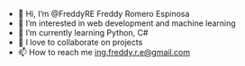 - 👋 Hi, I’m @FreddyRE Freddy Romero Espinosa
- 👀 I’m interested in web development and machine learning
- 🌱 I’m currently learning Python, C#
- 💞️ I love to collaborate on projects
- 📫 How to reach me ing.freddy.r.e@gmail.com

<!---
FreddyRE/FreddyRE is a ✨ special ✨ repository because its `README.md` (this file) appears on your GitHub profile.
You can click the Preview link to take a look at your changes.
--->
